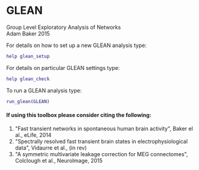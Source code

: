 # GLEAN

Group Level Exploratory Analysis of Networks                              
Adam Baker 2015

For details on how to set up a new GLEAN analysis type:
```matlab
help glean_setup
```
For details on particular GLEAN settings type:
```matlab
help glean_check
```
To run a GLEAN analysis type:
```matlab
run_glean(GLEAN)
```

#### If using this toolbox please consider citing the following:

1. "Fast transient networks in spontaneous human brain activity", Baker el al., eLife, 2014
2. "Spectrally resolved fast transient brain states in electrophysiological data", Vidaurre et al., (in rev) 
3. "A symmetric multivariate leakage correction for MEG connectomes", Colclough et al., NeuroImage, 2015
